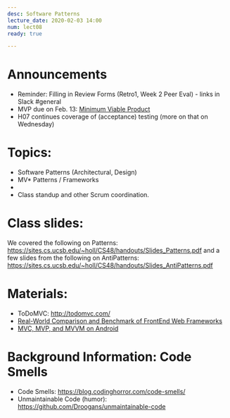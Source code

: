 ```yaml
---
desc: Software Patterns
lecture_date: 2020-02-03 14:00
num: lect08
ready: true

---
```



# Announcements
* Reminder: Filling in Review Forms (Retro1, Week 2 Peer Eval) - links in Slack \#general
* MVP due on Feb. 13: [Minimum Viable Product](https://en.wikipedia.org/wiki/Minimum_viable_product)
* H07 continues coverage of (acceptance) testing (more on that on Wednesday)


# Topics: 

* Software Patterns (Architectural, Design)
* MV\* Patterns / Frameworks 
* 
* Class standup and other Scrum coordination.


# Class slides: 
We covered the following on Patterns:
<https://sites.cs.ucsb.edu/~holl/CS48/handouts/Slides_Patterns.pdf>
and a few slides from the following on AntiPatterns: 
<https://sites.cs.ucsb.edu/~holl/CS48/handouts/Slides_AntiPatterns.pdf>


# Materials:
* ToDoMVC: <http://todomvc.com/> 
* [Real-World Comparison and Benchmark of FrontEnd Web Frameworks](https://www.freecodecamp.org/news/a-realworld-comparison-of-front-end-frameworks-with-benchmarks-2019-update-4be0d3c78075/)
* [MVC, MVP, and MVVM on Android](https://academy.realm.io/posts/eric-maxwell-mvc-mvp-and-mvvm-on-android/)	
	
# Background Information: Code Smells
* Code Smells: <https://blog.codinghorror.com/code-smells/>
* Unmaintainable Code (humor): <https://github.com/Droogans/unmaintainable-code>